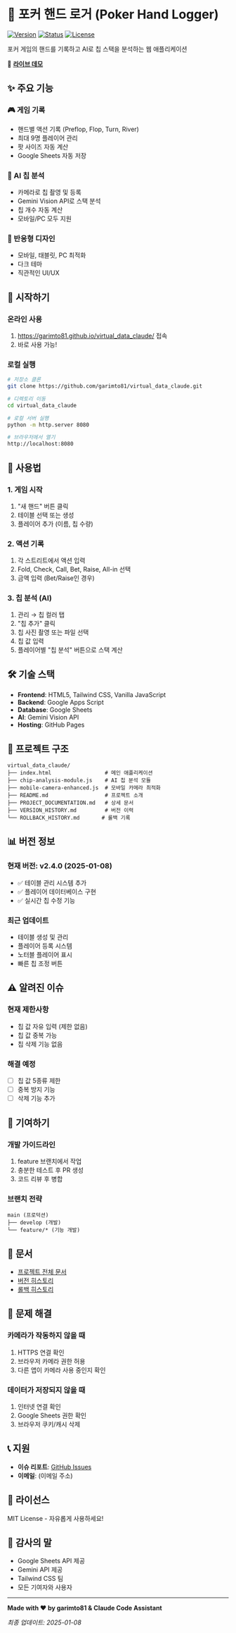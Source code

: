 # 🎰 포커 핸드 로거 (Poker Hand Logger)

[![Version](https://img.shields.io/badge/version-v2.4.0-green)](https://github.com/garimto81/virtual_data_claude)
[![Status](https://img.shields.io/badge/status-stable-success)](https://garimto81.github.io/virtual_data_claude/)
[![License](https://img.shields.io/badge/license-MIT-blue)](LICENSE)

포커 게임의 핸드를 기록하고 AI로 칩 스택을 분석하는 웹 애플리케이션

🔗 **[라이브 데모](https://garimto81.github.io/virtual_data_claude/)**

## ✨ 주요 기능

### 🎮 게임 기록
- 핸드별 액션 기록 (Preflop, Flop, Turn, River)
- 최대 9명 플레이어 관리
- 팟 사이즈 자동 계산
- Google Sheets 자동 저장

### 🤖 AI 칩 분석
- 카메라로 칩 촬영 및 등록
- Gemini Vision API로 스택 분석
- 칩 개수 자동 계산
- 모바일/PC 모두 지원

### 📱 반응형 디자인
- 모바일, 태블릿, PC 최적화
- 다크 테마
- 직관적인 UI/UX

## 🚀 시작하기

### 온라인 사용
1. https://garimto81.github.io/virtual_data_claude/ 접속
2. 바로 사용 가능!

### 로컬 실행
```bash
# 저장소 클론
git clone https://github.com/garimto81/virtual_data_claude.git

# 디렉토리 이동
cd virtual_data_claude

# 로컬 서버 실행
python -m http.server 8080

# 브라우저에서 열기
http://localhost:8080
```

## 📖 사용법

### 1. 게임 시작
1. "새 핸드" 버튼 클릭
2. 테이블 선택 또는 생성
3. 플레이어 추가 (이름, 칩 수량)

### 2. 액션 기록
1. 각 스트리트에서 액션 입력
2. Fold, Check, Call, Bet, Raise, All-in 선택
3. 금액 입력 (Bet/Raise인 경우)

### 3. 칩 분석 (AI)
1. 관리 → 칩 컬러 탭
2. "칩 추가" 클릭
3. 칩 사진 촬영 또는 파일 선택
4. 칩 값 입력
5. 플레이어별 "칩 분석" 버튼으로 스택 계산

## 🛠️ 기술 스택

- **Frontend**: HTML5, Tailwind CSS, Vanilla JavaScript
- **Backend**: Google Apps Script
- **Database**: Google Sheets
- **AI**: Gemini Vision API
- **Hosting**: GitHub Pages

## 📁 프로젝트 구조

```
virtual_data_claude/
├── index.html                 # 메인 애플리케이션
├── chip-analysis-module.js    # AI 칩 분석 모듈
├── mobile-camera-enhanced.js  # 모바일 카메라 최적화
├── README.md                  # 프로젝트 소개
├── PROJECT_DOCUMENTATION.md   # 상세 문서
├── VERSION_HISTORY.md         # 버전 이력
└── ROLLBACK_HISTORY.md       # 롤백 기록
```

## 📊 버전 정보

### 현재 버전: v2.4.0 (2025-01-08)
- ✅ 테이블 관리 시스템 추가
- ✅ 플레이어 데이터베이스 구현
- ✅ 실시간 칩 수정 기능

### 최근 업데이트
- 테이블 생성 및 관리
- 플레이어 등록 시스템
- 노터블 플레이어 표시
- 빠른 칩 조정 버튼

## ⚠️ 알려진 이슈

### 현재 제한사항
- 칩 값 자유 입력 (제한 없음)
- 칩 값 중복 가능
- 칩 삭제 기능 없음

### 해결 예정
- [ ] 칩 값 5종류 제한
- [ ] 중복 방지 기능
- [ ] 삭제 기능 추가

## 🤝 기여하기

### 개발 가이드라인
1. feature 브랜치에서 작업
2. 충분한 테스트 후 PR 생성
3. 코드 리뷰 후 병합

### 브랜치 전략
```
main (프로덕션)
├── develop (개발)
└── feature/* (기능 개발)
```

## 📝 문서

- [프로젝트 전체 문서](PROJECT_DOCUMENTATION.md)
- [버전 히스토리](VERSION_HISTORY.md)
- [롤백 히스토리](ROLLBACK_HISTORY.md)

## 🔧 문제 해결

### 카메라가 작동하지 않을 때
1. HTTPS 연결 확인
2. 브라우저 카메라 권한 허용
3. 다른 앱이 카메라 사용 중인지 확인

### 데이터가 저장되지 않을 때
1. 인터넷 연결 확인
2. Google Sheets 권한 확인
3. 브라우저 쿠키/캐시 삭제

## 📞 지원

- **이슈 리포트**: [GitHub Issues](https://github.com/garimto81/virtual_data_claude/issues)
- **이메일**: (이메일 주소)

## 📄 라이선스

MIT License - 자유롭게 사용하세요!

## 🙏 감사의 말

- Google Sheets API 제공
- Gemini API 제공
- Tailwind CSS 팀
- 모든 기여자와 사용자

---

**Made with ❤️ by garimto81 & Claude Code Assistant**

*최종 업데이트: 2025-01-08*